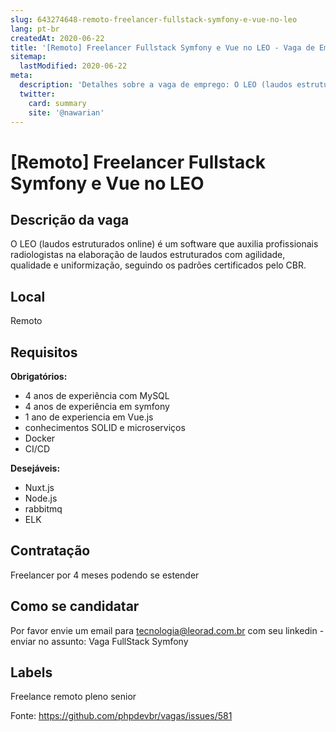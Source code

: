 ```yaml
---
slug: 643274648-remoto-freelancer-fullstack-symfony-e-vue-no-leo
lang: pt-br
createdAt: 2020-06-22
title: '[Remoto] Freelancer Fullstack Symfony e Vue no LEO - Vaga de Emprego'
sitemap:
  lastModified: 2020-06-22
meta:
  description: 'Detalhes sobre a vaga de emprego: O LEO (laudos estruturados online) é um software que auxilia profissionais radiologistas na elaboração de laudos estruturados com agilidade, qualidade e uniformização, seguindo os padrões certificados pelo CBR.'
  twitter:
    card: summary
    site: '@nawarian'
---
```


# [Remoto] Freelancer Fullstack Symfony e Vue no LEO

## Descrição da vaga

O LEO (laudos estruturados online) é um software que auxilia profissionais radiologistas na elaboração de laudos estruturados com agilidade, qualidade e uniformização, seguindo os padrões certificados pelo CBR.
 
## Local
Remoto

## Requisitos

**Obrigatórios:**
- 4 anos de experiência com MySQL
- 4 anos de experiência em symfony
- 1 ano de experiencia em Vue.js
- conhecimentos SOLID e microserviços
- Docker
- CI/CD

**Desejáveis:**
- Nuxt.js
- Node.js
- rabbitmq
- ELK

## Contratação

Freelancer por 4 meses podendo se estender


## Como se candidatar

Por favor envie um email para tecnologia@leorad.com.br com seu linkedin - enviar no assunto: Vaga FullStack Symfony


## Labels

Freelance
remoto
pleno
senior

Fonte: https://github.com/phpdevbr/vagas/issues/581